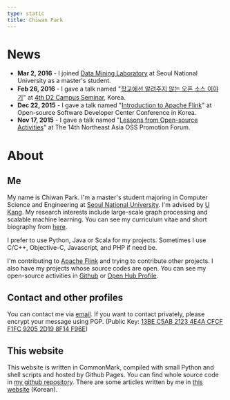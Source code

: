 ```yaml
---
type: static
title: Chiwan Park
---
```


# News

* **Mar 2, 2016** - I joined [Data Mining Laboratory](http://datalab.snu.ac.kr) at Seoul National University as a master's student.
* **Feb 26, 2016** - I gave a talk named "[학교에선 알려주지 않는 오픈 소스 이야기](http://j.mp/d2-campus-seminar-4th-park)" at [4th D2 Campus Seminar](http://d2.naver.com/news/2137145), Korea.
* **Dec 22, 2015** - I gave a talk named "[Introduction to Apache Flink](http://j.mp/ossdevconf-2015-park)" at Open-source Software Developer Center Conference in Korea.
* **Nov 17, 2015** - I gave a talk named "[Lessons from Open-source Activities](http://j.mp/cjkossforum-2015-park)" at The 14th Northeast Asia OSS Promotion Forum.

# About

## Me

My name is Chiwan Park. I'm a master's student majoring in Computer Science and Engineering at [Seoul National University](http://en.snu.ac.kr/). I'm advised by [U Kang](http://datalab.snu.ac.kr/~ukang). My research interests include large-scale graph processing and scalable machine learning. You can see my curriculum vitae and short biography from [here](/curriculum-vitae.html).

I prefer to use Python, Java or Scala for my projects. Sometimes I use C/C++, Objective-C, Javascript, and PHP if need be.

I'm contributing to [Apache Flink](http://flink.apache.org) and trying to contribute other projects. I also have my projects whose source codes are open. You can see my open-source activities in [Github](https://github.com/chiwanpark) or [Open Hub Profile](https://www.openhub.net/accounts/chiwanpark).

## Contact and other profiles

You can contact me via [email](http://www.google.com/recaptcha/mailhide/d?k=01zdK04x7A3jyfFdz2qu8eLQ==&c=snsdlvUXCQklJ8Ni_YyX6t5Th2n07aWoHpGBpW8JY5k=). If you want to contact privately, please encrypt your message using PGP. (Public Key: [13BE C5AB 2123 4E4A CFCF F1FC 9205 2D19 8F14 F96E](https://keybase.io/chiwanpark/key.asc))

## This website

This website is written in CommonMark, compiled with small Python and shell scripts and hosted by Github Pages. You can find whole source code in [my github repository](http://github.com/chiwanpark/chiwanpark.github.io). There are some articles written by me in [this website](/articles/) (Korean).
